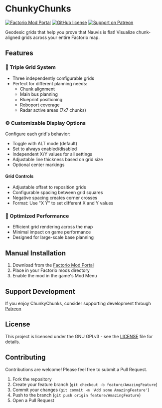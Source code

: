 # ChunkyChunks

[![Factorio Mod Portal](https://img.shields.io/badge/Factorio_Mod_Portal-ChunkyChunks-orange)](https://mods.factorio.com/mod/ChunkyChunks)
[![GitHub license](https://img.shields.io/badge/license-GNU_GPLv3-blue.svg)](LICENSE)
[![Support on Patreon](https://img.shields.io/badge/Support-Patreon-red.svg)](https://www.patreon.com/Qon)

Geodesic grids that help you prove that Nauvis is flat! Visualize chunk-aligned grids across your entire Factorio map.

## Features

### 🎯 Triple Grid System
- Three independently configurable grids
- Perfect for different planning needs:
  - Chunk alignment
  - Main bus planning
  - Blueprint positioning
  - Roboport coverage
  - Radar active areas (7x7 chunks)

### ⚙️ Customizable Display Options

Configure each grid's behavior:
- Toggle with ALT mode (default)
- Set to always enabled/disabled
- Independent X/Y values for all settings
- Adjustable line thickness based on grid size
- Optional center markings

#### Grid Controls
- Adjustable offset to reposition grids
- Configurable spacing between grid squares
- Negative spacing creates corner crosses
- Format: Use "X Y" to set different X and Y values

### 🚀 Optimized Performance
- Efficient grid rendering across the map
- Minimal impact on game performance
- Designed for large-scale base planning

## Manual Installation

1. Download from the [Factorio Mod Portal](https://mods.factorio.com/mod/ChunkyChunks)
2. Place in your Factorio mods directory
3. Enable the mod in the game's Mod Menu

## Support Development

If you enjoy ChunkyChunks, consider supporting development through [Patreon](https://www.patreon.com/Qon)

## License

This project is licensed under the GNU GPLv3 - see the [LICENSE](LICENSE) file for details.

## Contributing

Contributions are welcome! Please feel free to submit a Pull Request.

1. Fork the repository
2. Create your feature branch (`git checkout -b feature/AmazingFeature`)
3. Commit your changes (`git commit -m 'Add some AmazingFeature'`)
4. Push to the branch (`git push origin feature/AmazingFeature`)
5. Open a Pull Request
